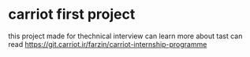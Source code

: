 # carriot first project
this project made for thechnical interview 
can learn more about tast can read <link>https://git.carriot.ir/farzin/carriot-internship-programme<link>
